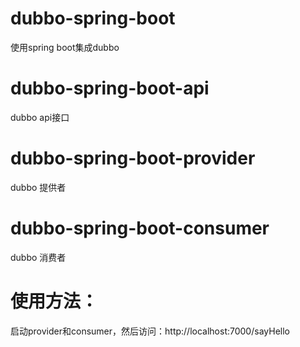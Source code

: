 # dubbo-spring-boot
使用spring boot集成dubbo
# dubbo-spring-boot-api
dubbo api接口
# dubbo-spring-boot-provider
dubbo 提供者
# dubbo-spring-boot-consumer
dubbo 消费者
# 使用方法：
启动provider和consumer，然后访问：http://localhost:7000/sayHello

